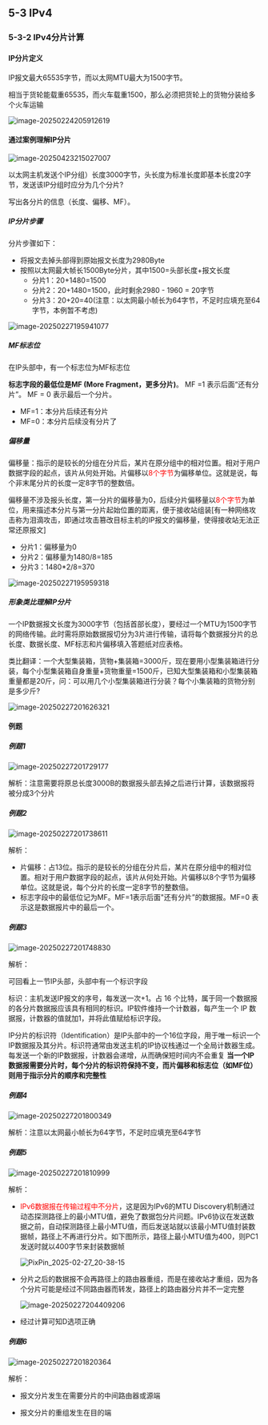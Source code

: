 ## 5-3 IPv4

### 5-3-2 IPv4分片计算

#### IP分片定义

IP报文最大65535字节，而以太网MTU最大为1500字节。

相当于货轮能载重65535，而火车载重1500，那么必须把货轮上的货物分装给多个火车运输

![image-20250224205912619](https://img.yatjay.top/md/20250224205912649.png)

#### 通过案例理解IP分片

![image-20250423215027007](https://img.yatjay.top/md/20250423215027039.png)

以太网主机发送个IP分组）长度3000字节，头长度为标准长度即基本长度20字节，发送该IP分组时应分为几个分片?

写出各分片的信息（长度、偏移、MF）。

##### IP分片步骤

分片步骤如下：

- 将报文去掉头部得到原始报文长度为2980Byte
- 按照以太网最大帧长1500Byte分片，其中1500=头部长度+报文长度
  - 分片1：20+1480=1500
  - 分片2：20+1480=1500，此时剩余2980 - 1960 = 20字节
  - 分片3：20+20=40(注意：以太网最小帧长为64字节，不足时应填充至64字节，本例暂不考虑)

![image-20250227195941077](https://img.yatjay.top/md/20250227195941108.png)

##### MF标志位

在IP头部中，有一个标志位为MF标志位

**标志字段的最低位是MF (More Fragment，更多分片)**。 MF =1 表示后面“还有分片”。 MF = 0 表示最后一个分片。

- MF=1：本分片后续还有分片
- MF=0：本分片后续没有分片了

##### 偏移量

偏移量：指示的是较长的分组在分片后，某片在原分组中的相对位置。相对于用户数据字段的起点，该片从何处开始。片偏移以<font color="red">8个字节</font>为偏移单位。这就是说，每个非末尾分片的长度一定8字节的整数倍。

偏移量不涉及报头长度，第一分片的偏移量为0，后续分片偏移量以<font color="red">8个字节</font>为单位，用来描述本分片与第一分片起始位置的距离，便于接收站组装[有一种网络攻击称为泪滴攻击，即通过攻击篡改目标主机的IP报文的偏移量，使得接收站无法正常还原报文]

- 分片1：偏移量为0
- 分片2：偏移量为1480/8=185
- 分片3：1480*2/8=370

![image-20250227195959318](https://img.yatjay.top/md/20250227195959351.png)

##### 形象类比理解IP分片

一个IP数据报文长度为3000字节（包括首部长度），要经过一个MTU为1500字节的网络传输。此时需将原始数据报切分为3片进行传输，请将每个数据报分片的总长度、数据长度、MF标志和片偏移填入答题纸对应表格。

类比翻译：一个大型集装箱，货物+集装箱=3000斤，现在要用小型集装箱进行分装，每个小型集装箱自身重量+货物重量=1500斤，已知大型集装箱和小型集装箱重量都是20斤，问：可以用几个小型集装箱进行分装？每个小集装箱的货物分别是多少斤?

![image-20250227201626321](https://img.yatjay.top/md/20250227201626354.png)

#### 例题

##### 例题1

![image-20250227201729177](https://img.yatjay.top/md/20250227201729215.png)

解析：注意需要将原总长度3000B的数据报头部去掉之后进行计算，该数据报将被分成3个分片

##### 例题2

![image-20250227201738611](https://img.yatjay.top/md/20250227201738652.png)

解析：

- 片偏移：占13位。指示的是较长的分组在分片后，某片在原分组中的相对位置。相对于用户数据字段的起点，该片从何处开始。片偏移以8个字节为偏移单位。这就是说，每个分片的长度一定8字节的整数倍。
- 标志字段中的最低位记为MF。MF=1表示后面"还有分片”的数据报。MF=0 表示这是数据报片中的最后一个。

##### 例题3

![image-20250227201748830](https://img.yatjay.top/md/20250227201748874.png)

解析：

可回看上一节IP头部，头部中有一个标识字段

标识：主机发送IP报文的序号，每发送一次+1。占 16 个比特，属于同一个数据报的各分片数据报应该具有相同的标识。IP软件维持一个计数器，每产生一个 IP 数据报，计数器的值就加1，并将此值赋给标识字段。

IP分片的标识符（Identification）是IP头部中的一个16位字段，用于唯一标识一个IP数据报及其分片。标识符通常由发送主机的IP协议栈通过一个全局计数器生成。每发送一个新的IP数据报，计数器会递增，从而确保短时间内不会重复 **当一个IP数据报需要分片时，每个分片的标识符保持不变，而片偏移和标志位（如MF位）则用于指示分片的顺序和完整性**

##### 例题4

![image-20250227201800349](https://img.yatjay.top/md/20250227201800391.png)

解析：注意以太网最小帧长为64字节，不足时应填充至64字节

##### 例题5

![image-20250227201810999](https://img.yatjay.top/md/20250227201811044.png)

解析：

- <font color="red">IPv6数据报在传输过程中不分片</font>，这是因为IPv6的MTU Discovery机制通过动态探测路径上的最小MTU值，避免了数据包分片问题。IPv6协议在发送数据之前，自动探测路径上最小MTU值，而后发送站就以该最小MTU值封装数据帧，路径上不再进行分片。如下图所示，路径上最小MTU值为400，则PC1发送时就以400字节来封装数据帧

  ![PixPin_2025-02-27_20-38-15](https://img.yatjay.top/md/20250227204017574.png)

- 分片之后的数据报不会再路径上的路由器重组，而是在接收站才重组，因为各个分片可能是经过不同路由器而转发，路径上的路由器分片并不一定完整

  ![image-20250227204409206](https://img.yatjay.top/md/20250227204409251.png)

- 经过计算可知D选项正确

##### 例题6

![image-20250227201820364](https://img.yatjay.top/md/20250227201820406.png)

解析：

- 报文分片发生在需要分片的中间路由器或源端

- 报文分片的重组发生在目的端
